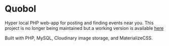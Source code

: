 # Quobol

Hyper local PHP web-app for posting and finding events near you.
This project is no longer being maintained but a working version is available [here](https://quobol.rf.gd)

Built with PHP, MySQL, Cloudinary image storage, and MaterializeCSS. 
